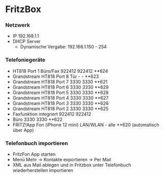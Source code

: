 # FritzBox

### Netzwerk
* IP 192.168.1.1
* DHCP Server
  * Dynamische Vergabe: 192.168.1.150 - 254

### Telefoniegeräte
* HT818 Port 1 Büro/Fax 922412 922412 **624
* Grandstream HT818 Port 8 Tür - - **623
* Grandstream HT818 Port 7 3330 3330 **621
* Grandstream HT818 Port 6 3330 3330 **629
* Grandstream HT818 Port 5 3330 3330 **628
* Grandstream HT818 Port 4 3330 3330 **627
* Grandstream HT818 Port 3 3330 3330 **626
* Grandstream HT818 Port 2 3330 3330 **625
* Faxfunktion integriert 922412 922412
* Büro 3330 3330 **622
* FRITZ!App Fon (iPhone 12 mini) LAN/WLAN - alle **620 (automatisch über App)

### Telefonbuch importieren
* FritzFon App starten
* Menü Mehr -> Kontakte exportieren -> Per Mail
* XML aus Mail ablegen und in Fritzbox unter Telefonbuch wiederherstellen importieren

